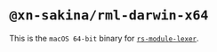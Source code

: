 # `@xn-sakina/rml-darwin-x64`

This is the `macOS 64-bit` binary for [`rs-module-lexer`](https://github.com/fz6m/rs-module-lexer).
